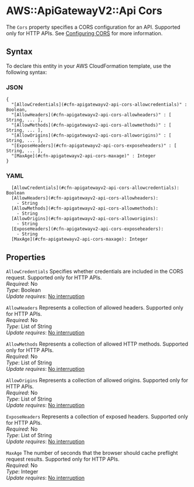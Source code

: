 # AWS::ApiGatewayV2::Api Cors<a name="aws-properties-apigatewayv2-api-cors"></a>

The `Cors` property specifies a CORS configuration for an API\. Supported only for HTTP APIs\. See [Configuring CORS](https://docs.aws.amazon.com/apigateway/latest/developerguide/http-api-cors.html) for more information\.

## Syntax<a name="aws-properties-apigatewayv2-api-cors-syntax"></a>

To declare this entity in your AWS CloudFormation template, use the following syntax:

### JSON<a name="aws-properties-apigatewayv2-api-cors-syntax.json"></a>

```
{
  "[AllowCredentials](#cfn-apigatewayv2-api-cors-allowcredentials)" : Boolean,
  "[AllowHeaders](#cfn-apigatewayv2-api-cors-allowheaders)" : [ String, ... ],
  "[AllowMethods](#cfn-apigatewayv2-api-cors-allowmethods)" : [ String, ... ],
  "[AllowOrigins](#cfn-apigatewayv2-api-cors-alloworigins)" : [ String, ... ],
  "[ExposeHeaders](#cfn-apigatewayv2-api-cors-exposeheaders)" : [ String, ... ],
  "[MaxAge](#cfn-apigatewayv2-api-cors-maxage)" : Integer
}
```

### YAML<a name="aws-properties-apigatewayv2-api-cors-syntax.yaml"></a>

```
  [AllowCredentials](#cfn-apigatewayv2-api-cors-allowcredentials): Boolean
  [AllowHeaders](#cfn-apigatewayv2-api-cors-allowheaders):
    - String
  [AllowMethods](#cfn-apigatewayv2-api-cors-allowmethods):
    - String
  [AllowOrigins](#cfn-apigatewayv2-api-cors-alloworigins):
    - String
  [ExposeHeaders](#cfn-apigatewayv2-api-cors-exposeheaders):
    - String
  [MaxAge](#cfn-apigatewayv2-api-cors-maxage): Integer
```

## Properties<a name="aws-properties-apigatewayv2-api-cors-properties"></a>

`AllowCredentials` <a name="cfn-apigatewayv2-api-cors-allowcredentials"></a>
Specifies whether credentials are included in the CORS request\. Supported only for HTTP APIs\.  
_Required_: No  
_Type_: Boolean  
_Update requires_: [No interruption](https://docs.aws.amazon.com/AWSCloudFormation/latest/UserGuide/using-cfn-updating-stacks-update-behaviors.html#update-no-interrupt)

`AllowHeaders` <a name="cfn-apigatewayv2-api-cors-allowheaders"></a>
Represents a collection of allowed headers\. Supported only for HTTP APIs\.  
_Required_: No  
_Type_: List of String  
_Update requires_: [No interruption](https://docs.aws.amazon.com/AWSCloudFormation/latest/UserGuide/using-cfn-updating-stacks-update-behaviors.html#update-no-interrupt)

`AllowMethods` <a name="cfn-apigatewayv2-api-cors-allowmethods"></a>
Represents a collection of allowed HTTP methods\. Supported only for HTTP APIs\.  
_Required_: No  
_Type_: List of String  
_Update requires_: [No interruption](https://docs.aws.amazon.com/AWSCloudFormation/latest/UserGuide/using-cfn-updating-stacks-update-behaviors.html#update-no-interrupt)

`AllowOrigins` <a name="cfn-apigatewayv2-api-cors-alloworigins"></a>
Represents a collection of allowed origins\. Supported only for HTTP APIs\.  
_Required_: No  
_Type_: List of String  
_Update requires_: [No interruption](https://docs.aws.amazon.com/AWSCloudFormation/latest/UserGuide/using-cfn-updating-stacks-update-behaviors.html#update-no-interrupt)

`ExposeHeaders` <a name="cfn-apigatewayv2-api-cors-exposeheaders"></a>
Represents a collection of exposed headers\. Supported only for HTTP APIs\.  
_Required_: No  
_Type_: List of String  
_Update requires_: [No interruption](https://docs.aws.amazon.com/AWSCloudFormation/latest/UserGuide/using-cfn-updating-stacks-update-behaviors.html#update-no-interrupt)

`MaxAge` <a name="cfn-apigatewayv2-api-cors-maxage"></a>
The number of seconds that the browser should cache preflight request results\. Supported only for HTTP APIs\.  
_Required_: No  
_Type_: Integer  
_Update requires_: [No interruption](https://docs.aws.amazon.com/AWSCloudFormation/latest/UserGuide/using-cfn-updating-stacks-update-behaviors.html#update-no-interrupt)
